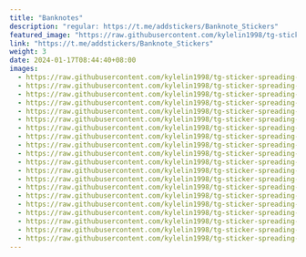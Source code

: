 ```yaml
---
title: "Banknotes"
description: "regular: https://t.me/addstickers/Banknote_Stickers"
featured_image: "https://raw.githubusercontent.com/kylelin1998/tg-sticker-spreading-worldwide-images/main/img/2869c8ad-1e92-4d2b-a0db-c760fb3fb0da.jpg"
link: "https://t.me/addstickers/Banknote_Stickers"
weight: 3
date: 2024-01-17T08:44:40+08:00
images:
  - https://raw.githubusercontent.com/kylelin1998/tg-sticker-spreading-worldwide-images/main/img/2869c8ad-1e92-4d2b-a0db-c760fb3fb0da.jpg
  - https://raw.githubusercontent.com/kylelin1998/tg-sticker-spreading-worldwide-images/main/img/dd576be7-5873-4532-8226-bcd22d96a7b9.jpg
  - https://raw.githubusercontent.com/kylelin1998/tg-sticker-spreading-worldwide-images/main/img/1be0146f-3c52-4bd5-ac2a-5938e84a7da8.jpg
  - https://raw.githubusercontent.com/kylelin1998/tg-sticker-spreading-worldwide-images/main/img/efa4e14b-1b70-4789-8a3e-5374c81f6904.jpg
  - https://raw.githubusercontent.com/kylelin1998/tg-sticker-spreading-worldwide-images/main/img/2f5841e3-6d48-42db-b02c-37ab794432c5.jpg
  - https://raw.githubusercontent.com/kylelin1998/tg-sticker-spreading-worldwide-images/main/img/649113c1-e5d6-4ff4-aa35-6c9bba94fddd.jpg
  - https://raw.githubusercontent.com/kylelin1998/tg-sticker-spreading-worldwide-images/main/img/eeff3b4e-7628-4694-9feb-affce3905607.jpg
  - https://raw.githubusercontent.com/kylelin1998/tg-sticker-spreading-worldwide-images/main/img/9939c3ff-a030-4870-8374-1904f8116910.jpg
  - https://raw.githubusercontent.com/kylelin1998/tg-sticker-spreading-worldwide-images/main/img/28161bb3-739b-4166-9bd8-5a8e059bd0ff.jpg
  - https://raw.githubusercontent.com/kylelin1998/tg-sticker-spreading-worldwide-images/main/img/f59234a5-5eeb-424c-aa3c-156cfbea3e10.jpg
  - https://raw.githubusercontent.com/kylelin1998/tg-sticker-spreading-worldwide-images/main/img/4c4737f8-4fab-4446-8193-45592b91eef6.jpg
  - https://raw.githubusercontent.com/kylelin1998/tg-sticker-spreading-worldwide-images/main/img/ed4230dc-26b0-4923-941e-6d9ca25e40d0.jpg
  - https://raw.githubusercontent.com/kylelin1998/tg-sticker-spreading-worldwide-images/main/img/15a5ec80-912a-4806-ac2d-ddcea538141f.jpg
  - https://raw.githubusercontent.com/kylelin1998/tg-sticker-spreading-worldwide-images/main/img/612ea4b3-596d-4aaa-b817-fb321b4acd2d.jpg
  - https://raw.githubusercontent.com/kylelin1998/tg-sticker-spreading-worldwide-images/main/img/62e02b60-5a6d-44d9-81db-ce2602609a5b.jpg
  - https://raw.githubusercontent.com/kylelin1998/tg-sticker-spreading-worldwide-images/main/img/c0bbf067-fe54-4180-8c44-389591b0823e.jpg
  - https://raw.githubusercontent.com/kylelin1998/tg-sticker-spreading-worldwide-images/main/img/e9a34a6c-f3ba-4b7f-ad31-c99533af8bd8.jpg
  - https://raw.githubusercontent.com/kylelin1998/tg-sticker-spreading-worldwide-images/main/img/5d494f31-0ec2-45b4-b515-8027d1d5cb98.jpg
  - https://raw.githubusercontent.com/kylelin1998/tg-sticker-spreading-worldwide-images/main/img/766c85af-7d6a-491e-a0b0-d79efdc5e477.jpg
  - https://raw.githubusercontent.com/kylelin1998/tg-sticker-spreading-worldwide-images/main/img/2553f028-d89e-4b99-8cd4-7312c26d6366.jpg
---
```

